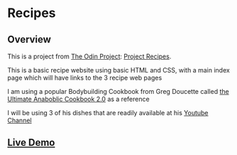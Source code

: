 # Recipes

## Overview

This is a project from [The Odin Project](https://theodinproject.com): [Project Recipes](https://www.theodinproject.com/lessons/foundations-recipes).

This is a basic recipe website using basic HTML and CSS, with a main index page which will have links to the 3 recipe web pages

I am using a popular Bodybuilding Cookbook from Greg Doucette called [the Ultimate Anaboblic Cookbook 2.0](https://www.gregdoucette.com/products/cookbook-2) as a reference

I will be using 3 of his dishes that are readily available at his [Youtube Channel](https://www.youtube.com/playlist?list=PLNAZHiu0ASAprWRUxQHAiHG1FhlJbyeIm)

## [Live Demo](https://johnferrancol.github.io/odin-recipes/)
